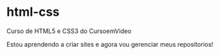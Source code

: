 # html-css
Curso de HTML5 e CSS3 do CursoemVideo

Estou aprendendo a criar sites e agora vou gerenciar meus reposítorios!